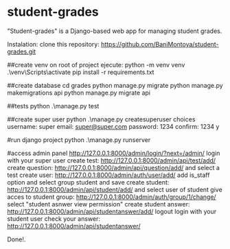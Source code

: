 # student-grades
"Student-grades" is a Django-based web app for managing student grades. 


Instalation:
clone this repository: 
https://github.com/BaniMontoya/student-grades.git

##create venv
on root of project ejecute:
python -m venv venv
.\venv\Scripts\activate
pip install -r requirements.txt

##create database
cd grades
python manage.py migrate
python manage.py makemigrations api
python manage.py migrate  api

##tests
python .\manage.py test

##create super user
python .\manage.py createsuperuser
choices
username: super
email: super@super.com
password: 1234
confirm: 1234
y

#run django project
python .\manage.py runserver 

#access admin panel
http://127.0.0.1:8000/admin/login/?next=/admin/
login with your super user
create test: http://127.0.0.1:8000/admin/api/test/add/
create question: http://127.0.0.1:8000/admin/api/question/add/ and select a test
create user: http://127.0.0.1:8000/admin/auth/user/add/ add is_staff option and select group student and save
create student: http://127.0.0.1:8000/admin/api/student/add/ and select user of student
give acces to student group: http://127.0.0.1:8000/admin/auth/group/1/change/ select "student asnwer view permission"
create student answer: http://127.0.0.1:8000/admin/api/studentanswer/add/
logout
login with your student user
check your answer: http://127.0.0.1:8000/admin/api/studentanswer/

Done!.



